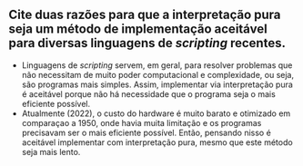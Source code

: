## Cite duas razões para que a interpretação pura seja um método de implementação aceitável para diversas linguagens de *scripting* recentes.

 - Linguagens de *scripting* servem, em geral, para resolver problemas que não necessitam de muito poder computacional e complexidade, ou seja, são programas mais simples. Assim, implementar via interpretação pura é aceitável porque não há necessidade que o programa seja o mais eficiente possível.
- Atualmente (2022), o custo do hardware é muito barato e otimizado em comparaçao a 1950, onde havia muita limitação e os programas precisavam ser o mais eficiente possível. Então, pensando nisso é aceitável implementar com interpretação pura, mesmo que este método seja mais lento.

